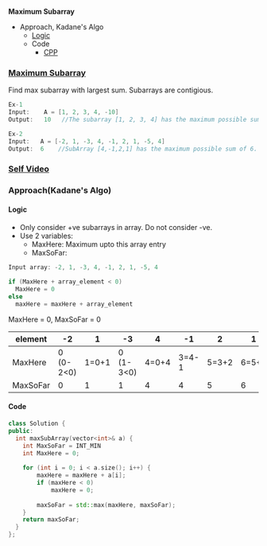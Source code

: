 **Maximum Subarray**
- Approach, Kadane's Algo
  - [Logic](#l1)
  - Code
    - [CPP](#c1)


### [Maximum Subarray](https://leetcode.com/problems/maximum-subarray/)
Find max subarray with largest sum. Subarrays are contigious.
```c
Ex-1
Input:    A = [1, 2, 3, 4, -10]
Output:   10   //The subarray [1, 2, 3, 4] has the maximum possible sum of 10.

Ex-2
Input:   A = [-2, 1, -3, 4, -1, 2, 1, -5, 4]
Output:  6    //SubArray [4,-1,2,1] has the maximum possible sum of 6.
```

### [Self Video](https://youtu.be/zXB9SQ5kqJA)

### Approach(Kadane's Algo)
<a name=l1></a>
#### Logic
- Only consider +ve subarrays in array. Do not consider -ve.
- Use 2 variables:
  - MaxHere: Maximum upto this array entry
  - MaxSoFar: 
```cpp
Input array: -2, 1, -3, 4, -1, 2, 1, -5, 4
        
if (MaxHere + array_element < 0)
  MaxHere = 0
else
  maxHere = maxHere + array_element
```

MaxHere = 0, MaxSoFar = 0
        
|element| -2 | 1 | -3 | 4 | -1 | 2 | 1 | -5 | 4 |
|---|---|---|---|---|---|---|---|---|---|
|MaxHere| 0 (0-2<0) | 1=0+1 | 0 (1-3<0) | 4=0+4 | 3=4-1 | 5=3+2 | 6=5+1 | 1=6-5 | 5=4+1 |
|MaxSoFar| 0 | 1 | 1 | 4 | 4 | 5 | 6 | 6 | 6 |

<a name=c1></a>
#### Code
```cpp
class Solution {
public:
  int maxSubArray(vector<int>& a) {
    int MaxSoFar = INT_MIN
    int MaxHere = 0; 
  
    for (int i = 0; i < a.size(); i++) { 
        maxHere = maxHere + a[i]; 
        if (maxHere < 0) 
            maxHere = 0; 
        
        maxSoFar = std::max(maxHere, maxSoFar);
    } 
    return maxSoFar;         
  }
};
```
